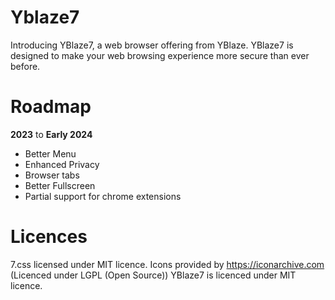 # Yblaze7
Introducing YBlaze7, a web browser offering from YBlaze. YBlaze7 is designed to make your web browsing experience more secure than ever before.

# Roadmap
 **2023** to **Early 2024**
 - Better Menu
 - Enhanced Privacy
 - Browser tabs
 - Better Fullscreen
 - Partial support for chrome extensions

# Licences
7.css licensed under MIT licence.
Icons provided by https://iconarchive.com (Licenced under LGPL (Open Source))
YBlaze7 is licenced under MIT licence.
